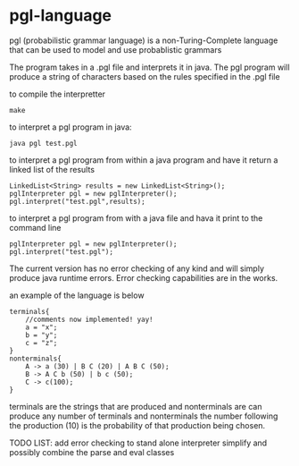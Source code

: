 pgl-language
============
pgl (probabilistic grammar language) is a non-Turing-Complete language that can be used to model and use probablistic
grammars

The program takes in a .pgl file and interprets it in java. The pgl program 
will produce a string of characters based on the rules specified in the .pgl file

to compile the interpretter

    make
    
to interpret a pgl program in java:

    java pgl test.pgl

to interpret a pgl program from within a java program and have it return a linked list of the results

    LinkedList<String> results = new LinkedList<String>();
    pglInterpreter pgl = new pglInterpreter();
    pgl.interpret("test.pgl",results);
    
to interpret a pgl program from with a java file and hava it print to the command line

    pglInterpreter pgl = new pglInterpreter();
    pgl.interpret("test.pgl");

The current version has no error checking of any kind and will simply produce java runtime errors. Error checking
capabilities are in the works.

an example of the language is below


    terminals{
        //comments now implemented! yay!
        a = "x";
        b = "y";
        c = "z";
    }
    nonterminals{
        A -> a (30) | B C (20) | A B C (50);
        B -> A C b (50) | b c (50);
        C -> c(100);
    }


terminals are the strings that are produced and nonterminals are can produce any number of terminals and nonterminals
the number following the production (10) is the probability of that production being chosen.

TODO LIST:
add error checking to stand alone interpreter
simplify and possibly combine the parse and eval classes

